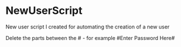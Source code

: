 # NewUserScript

New user script I created for automating the creation of a new user

Delete the parts between the # - for example #Enter Password Here#
